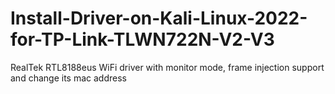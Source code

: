 # Install-Driver-on-Kali-Linux-2022-for-TP-Link-TLWN722N-V2-V3
RealTek RTL8188eus WiFi driver with monitor mode, frame injection support and change its mac address
